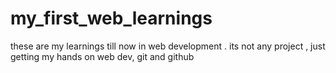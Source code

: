 # my_first_web_learnings
these are my learnings till now in web development . its not any project , just getting my hands on web dev, git and github
